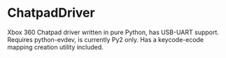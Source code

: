# ChatpadDriver
Xbox 360 Chatpad driver written in pure Python, has USB-UART support. Requires python-evdev, is currently Py2 only. Has a keycode-ecode mapping creation utility included.
